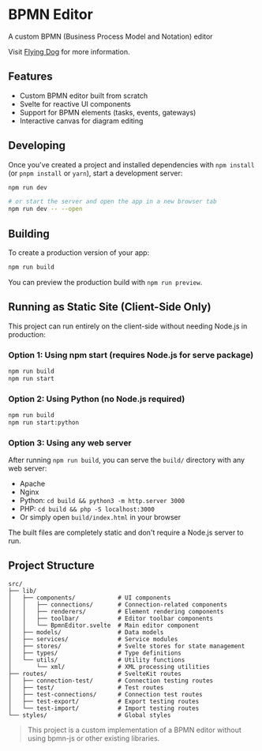 # BPMN Editor

A custom BPMN (Business Process Model and Notation) editor

Visit [Flying Dog](https://www.flyingdog.de) for more information.

## Features

- Custom BPMN editor built from scratch
- Svelte for reactive UI components
- Support for BPMN elements (tasks, events, gateways)
- Interactive canvas for diagram editing

## Developing

Once you've created a project and installed dependencies with `npm install` (or `pnpm install` or `yarn`), start a development server:

```bash
npm run dev

# or start the server and open the app in a new browser tab
npm run dev -- --open
```

## Building

To create a production version of your app:

```bash
npm run build
```

You can preview the production build with `npm run preview`.

## Running as Static Site (Client-Side Only)

This project can run entirely on the client-side without needing Node.js in production:

### Option 1: Using npm start (requires Node.js for serve package)
```bash
npm run build
npm run start
```

### Option 2: Using Python (no Node.js required)
```bash
npm run build
npm run start:python
```

### Option 3: Using any web server
After running `npm run build`, you can serve the `build/` directory with any web server:
- Apache
- Nginx
- Python: `cd build && python3 -m http.server 3000`
- PHP: `cd build && php -S localhost:3000`
- Or simply open `build/index.html` in your browser

The built files are completely static and don't require a Node.js server to run.

## Project Structure

```
src/
├── lib/
│   ├── components/            # UI components
│   │   ├── connections/       # Connection-related components
│   │   ├── renderers/         # Element rendering components
│   │   ├── toolbar/           # Editor toolbar components
│   │   └── BpmnEditor.svelte  # Main editor component
│   ├── models/                # Data models
│   ├── services/              # Service modules
│   ├── stores/                # Svelte stores for state management
│   ├── types/                 # Type definitions
│   └── utils/                 # Utility functions
│       └── xml/               # XML processing utilities
├── routes/                    # SvelteKit routes
│   ├── connection-test/       # Connection testing routes
│   ├── test/                  # Test routes
│   ├── test-connections/      # Connection test routes
│   ├── test-export/           # Export testing routes
│   └── test-import/           # Import testing routes
└── styles/                    # Global styles
```

> This project is a custom implementation of a BPMN editor without using bpmn-js or other existing libraries.
